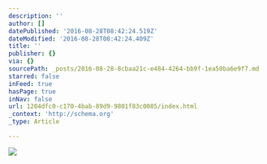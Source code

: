 ```yaml
---
description: ''
author: []
datePublished: '2016-08-28T08:42:24.519Z'
dateModified: '2016-08-28T08:42:24.409Z'
title: ''
publisher: {}
via: {}
sourcePath: _posts/2016-08-28-8cbaa21c-e484-4264-bb9f-1ea50ba6e9f7.md
starred: false
inFeed: true
hasPage: true
inNav: false
url: 1204dfc0-c170-4bab-89d9-9801f83c0085/index.html
_context: 'http://schema.org'
_type: Article

---
```

![](https://the-grid-user-content.s3-us-west-2.amazonaws.com/c59797e1-98b6-4523-8858-058ab195622b.jpg)